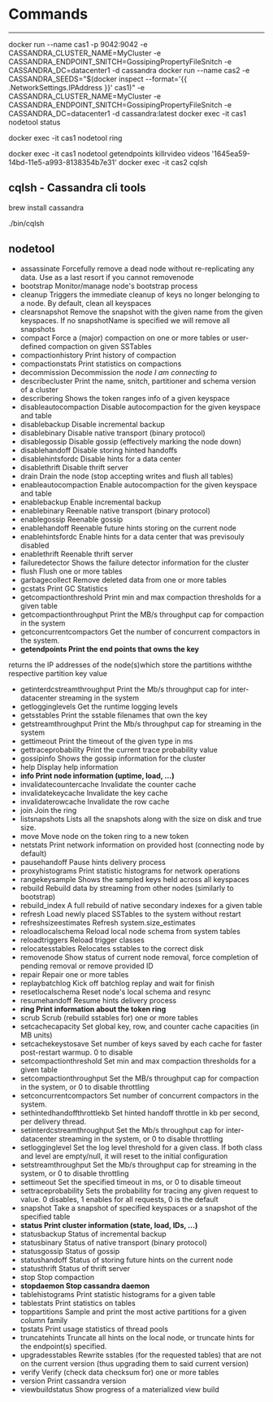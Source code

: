 # Commands

---

docker run --name cas1 -p 9042:9042 -e CASSANDRA_CLUSTER_NAME=MyCluster -e CASSANDRA_ENDPOINT_SNITCH=GossipingPropertyFileSnitch -e CASSANDRA_DC=datacenter1 -d cassandra
docker run --name cas2 -e CASSANDRA_SEEDS="$(docker inspect --format='{{ .NetworkSettings.IPAddress }}' cas1)" -e CASSANDRA_CLUSTER_NAME=MyCluster -e CASSANDRA_ENDPOINT_SNITCH=GossipingPropertyFileSnitch -e CASSANDRA_DC=datacenter1 -d cassandra:latest
docker exec -it cas1 nodetool status

docker exec -it cas1 nodetool ring

docker exec -it cas1 nodetool getendpoints killrvideo videos '1645ea59-14bd-11e5-a993-8138354b7e31'
docker exec -it cas2 cqlsh

## cqlsh - Cassandra cli tools

brew install cassandra

./bin/cqlsh

## nodetool

- assassinate Forcefully remove a dead node without re-replicating any data. Use as a last resort if you cannot removenode
- bootstrap Monitor/manage node's bootstrap process
- cleanup Triggers the immediate cleanup of keys no longer belonging to a node. By default, clean all keyspaces
- clearsnapshot Remove the snapshot with the given name from the given keyspaces. If no snapshotName is specified we will remove all snapshots
- compact Force a (major) compaction on one or more tables or user-defined compaction on given SSTables
- compactionhistory Print history of compaction
- compactionstats Print statistics on compactions
- decommission Decommission the *node I am connecting to*
- describecluster Print the name, snitch, partitioner and schema version of a cluster
- describering Shows the token ranges info of a given keyspace
- disableautocompaction Disable autocompaction for the given keyspace and table
- disablebackup Disable incremental backup
- disablebinary Disable native transport (binary protocol)
- disablegossip Disable gossip (effectively marking the node down)
- disablehandoff Disable storing hinted handoffs
- disablehintsfordc Disable hints for a data center
- disablethrift Disable thrift server
- drain Drain the node (stop accepting writes and flush all tables)
- enableautocompaction Enable autocompaction for the given keyspace and table
- enablebackup Enable incremental backup
- enablebinary Reenable native transport (binary protocol)
- enablegossip Reenable gossip
- enablehandoff Reenable future hints storing on the current node
- enablehintsfordc Enable hints for a data center that was previsouly disabled
- enablethrift Reenable thrift server
- failuredetector Shows the failure detector information for the cluster
- flush Flush one or more tables
- garbagecollect Remove deleted data from one or more tables
- gcstats Print GC Statistics
- getcompactionthreshold Print min and max compaction thresholds for a given table
- getcompactionthroughput Print the MB/s throughput cap for compaction in the system
- getconcurrentcompactors Get the number of concurrent compactors in the system.
- **getendpoints Print the end points that owns the key**

returns the IP addresses of the node(s)which store the partitions withthe respective partition key value

- getinterdcstreamthroughput Print the Mb/s throughput cap for inter-datacenter streaming in the system
- getlogginglevels Get the runtime logging levels
- getsstables Print the sstable filenames that own the key
- getstreamthroughput Print the Mb/s throughput cap for streaming in the system
- gettimeout Print the timeout of the given type in ms
- gettraceprobability Print the current trace probability value
- gossipinfo Shows the gossip information for the cluster
- help Display help information
- **info Print node information (uptime, load, ...)**
- invalidatecountercache Invalidate the counter cache
- invalidatekeycache Invalidate the key cache
- invalidaterowcache Invalidate the row cache
- join Join the ring
- listsnapshots Lists all the snapshots along with the size on disk and true size.
- move Move node on the token ring to a new token
- netstats Print network information on provided host (connecting node by default)
- pausehandoff Pause hints delivery process
- proxyhistograms Print statistic histograms for network operations
- rangekeysample Shows the sampled keys held across all keyspaces
- rebuild Rebuild data by streaming from other nodes (similarly to bootstrap)
- rebuild_index A full rebuild of native secondary indexes for a given table
- refresh Load newly placed SSTables to the system without restart
- refreshsizeestimates Refresh system.size_estimates
- reloadlocalschema Reload local node schema from system tables
- reloadtriggers Reload trigger classes
- relocatesstables Relocates sstables to the correct disk
- removenode Show status of current node removal, force completion of pending removal or remove provided ID
- repair Repair one or more tables
- replaybatchlog Kick off batchlog replay and wait for finish
- resetlocalschema Reset node's local schema and resync
- resumehandoff Resume hints delivery process
- **ring Print information about the token ring**
- scrub Scrub (rebuild sstables for) one or more tables
- setcachecapacity Set global key, row, and counter cache capacities (in MB units)
- setcachekeystosave Set number of keys saved by each cache for faster post-restart warmup. 0 to disable
- setcompactionthreshold Set min and max compaction thresholds for a given table
- setcompactionthroughput Set the MB/s throughput cap for compaction in the system, or 0 to disable throttling
- setconcurrentcompactors Set number of concurrent compactors in the system.
- sethintedhandoffthrottlekb Set hinted handoff throttle in kb per second, per delivery thread.
- setinterdcstreamthroughput Set the Mb/s throughput cap for inter-datacenter streaming in the system, or 0 to disable throttling
- setlogginglevel Set the log level threshold for a given class. If both class and level are empty/null, it will reset to the initial configuration
- setstreamthroughput Set the Mb/s throughput cap for streaming in the system, or 0 to disable throttling
- settimeout Set the specified timeout in ms, or 0 to disable timeout
- settraceprobability Sets the probability for tracing any given request to value. 0 disables, 1 enables for all requests, 0 is the default
- snapshot Take a snapshot of specified keyspaces or a snapshot of the specified table
- **status Print cluster information (state, load, IDs, ...)**
- statusbackup Status of incremental backup
- statusbinary Status of native transport (binary protocol)
- statusgossip Status of gossip
- statushandoff Status of storing future hints on the current node
- statusthrift Status of thrift server
- stop Stop compaction
- **stopdaemon Stop cassandra daemon**
- tablehistograms Print statistic histograms for a given table
- tablestats Print statistics on tables
- toppartitions Sample and print the most active partitions for a given column family
- tpstats Print usage statistics of thread pools
- truncatehints Truncate all hints on the local node, or truncate hints for the endpoint(s) specified.
- upgradesstables Rewrite sstables (for the requested tables) that are not on the current version (thus upgrading them to said current version)
- verify Verify (check data checksum for) one or more tables
- version Print cassandra version
- viewbuildstatus Show progress of a materialized view build
